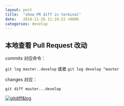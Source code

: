 ```yaml
---
layout: post
title:  "show PR diff in terminal"
date:   2018-11-26 11:10:22 +0800
categories: develop
---
```


## 本地查看 Pull Request 改动

commits 对应命令：

`git log master..develop` 或者 `git log develop ^master`

changes 对应：

`git diff master...develop`

[ ![gitdiff&log](https://i.stack.imgur.com/4wMJI.png) ](https://stackoverflow.com/questions/7251477/what-are-the-differences-between-double-dot-and-triple-dot-in-git-dif/46345364#46345364)

